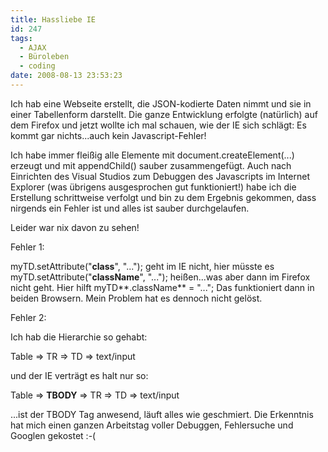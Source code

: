 ```yaml
---
title: Hassliebe IE
id: 247
tags:
  - AJAX
  - Büroleben
  - coding
date: 2008-08-13 23:53:23
---
```


Ich hab eine Webseite erstellt, die JSON-kodierte Daten nimmt und sie in einer Tabellenform darstellt. Die ganze Entwicklung erfolgte (natürlich) auf dem Firefox und jetzt wollte ich mal schauen, wie der IE sich schlägt: Es kommt gar nichts...auch kein Javascript-Fehler!

Ich habe immer fleißig alle Elemente mit document.createElement(...) erzeugt und mit appendChild() sauber zusammengefügt. Auch nach Einrichten des Visual Studios zum Debuggen des Javascripts im Internet Explorer (was übrigens ausgesprochen gut funktioniert!) habe ich die Erstellung schrittweise verfolgt und bin zu dem Ergebnis gekommen, dass nirgends ein Fehler ist und alles ist sauber durchgelaufen.

Leider war nix davon zu sehen!

Fehler 1:

myTD.setAttribute("**class**", "..."); geht im IE nicht, hier müsste es myTD.setAttribute("**className**", "..."); heißen...was aber dann im Firefox nicht geht. Hier hilft myTD**.className** = "..."; Das funktioniert dann in beiden Browsern. Mein Problem hat es dennoch nicht gelöst.

Fehler 2:

Ich hab die Hierarchie so gehabt:

Table =&gt; TR =&gt; TD =&gt; text/input

und der IE verträgt es halt nur so:

Table =&gt; **TBODY** =&gt; TR =&gt; TD =&gt; text/input

...ist der TBODY Tag anwesend, läuft alles wie geschmiert. Die Erkenntnis hat mich einen ganzen Arbeitstag voller Debuggen, Fehlersuche und Googlen gekostet :-(